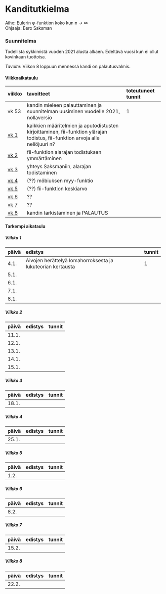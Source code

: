 # Kanditutkielma

Aihe: Eulerin φ-funktion koko kun n → ∞  
Ohjaaja: Eero Saksman

### Suunnitelma

Todellista sykkimistä vuoden 2021 alusta alkaen. Edeltävä vuosi kun ei ollut kovinkaan tuottoisa.

*Tavoite*: Viikon 8 loppuun mennessä kandi on palautusvalmis.

#### Viikkoaikataulu

| viikko | tavoitteet | toteutuneet tunnit |
| :------| :----------| :------|
| vk 53 | kandin mieleen palauttaminen ja suunnitelman uusiminen vuodelle 2021, nollaversio | 1 |
| [vk 1](#Viikko-1) | kaikkien määritelmien ja aputodistusten kirjoittaminen, fii-funktion ylärajan todistus, fii-funktion arvoja alle neliöjuuri n? |  |
| [vk 2](#Viikko-2) | fii-funktion alarajan todistuksen ymmärtäminen |  |
| [vk 3](#Viikko-3) | yhteys Saksmaniin, alarajan todistaminen |  |
| [vk 4](#Viikko-4) | (??) möbiuksen myy-funktio |  |
| [vk 5](#Viikko-5) | (??) fii-funktion keskiarvo |  |
| [vk 6](#Viikko-6) | ?? | |
| [vk 7](#Viikko-7) | ?? | |
| [vk 8](#Viikko-8) | kandin tarkistaminen ja PALAUTUS | |

#### Tarkempi aikataulu

##### Viikko 1

| päivä | edistys | tunnit |
| :-----| :-------| :------|
| 4.1. | Aivojen herättelyä lomahorroksesta ja lukuteorian kertausta | 1 |
| 5.1. |  |  |
| 6.1. |  |  |
| 7.1. |  |  |
| 8.1. |  |  |

##### Viikko 2

| päivä | edistys | tunnit |
| :-----| :-------| :------|
| 11.1. |  |  |
| 12.1. |  |  |
| 13.1. |  |  |
| 14.1. |  |  |
| 15.1. |  |  |

##### Viikko 3

| päivä | edistys | tunnit |
| :-----| :-------| :------|
| 18.1. |  |  |

##### Viikko 4

| päivä | edistys | tunnit |
| :-----| :-------| :------|
| 25.1. |  |  |

##### Viikko 5

| päivä | edistys | tunnit |
| :-----| :-------| :------|
| 1.2. |  |  |

##### Viikko 6

| päivä | edistys | tunnit |
| :-----| :-------| :------|
| 8.2. |  |  |

##### Viikko 7

| päivä | edistys | tunnit |
| :-----| :-------| :------|
| 15.2. |  |  |

##### Viikko 8

| päivä | edistys | tunnit |
| :-----| :-------| :------|
| 22.2. |  |  |
